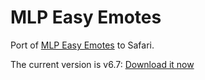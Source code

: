 MLP Easy Emotes
===============

Port of [MLP Easy Emotes][iqces] to Safari.

The current version is v6.7: [Download it now][download]

[iqces]: http://www.reddit.com/r/mylittlepony/comments/iqces/introducing_easy_emotes/
[download]: https://github.com/downloads/kballard/MLP-Easy-Emotes/MLP-Easy-Emotes-6.7.safariextz
